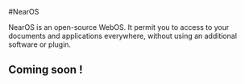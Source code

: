 
#NearOS

NearOS is an open-source WebOS. It permit you to access to your documents and applications everywhere, without using an additional software or plugin.

## Coming soon !

